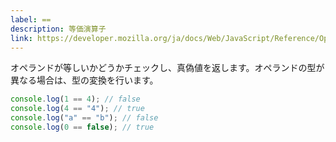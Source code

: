 ```yaml
---
label: ==
description: 等価演算子
link: https://developer.mozilla.org/ja/docs/Web/JavaScript/Reference/Operators/Equality
---
```


オペランドが等しいかどうかチェックし、真偽値を返します。オペランドの型が異なる場合は、型の変換を行います。

```typescript
console.log(1 == 4); // false
console.log(4 == "4"); // true
console.log("a" == "b"); // false
console.log(0 == false); // true
```
